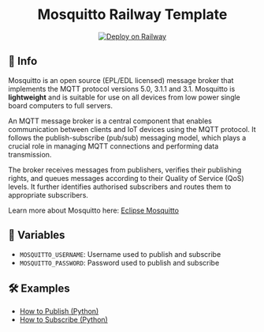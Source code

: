 <h1 align="center" style="font-weight: bold;">Mosquitto Railway Template</h1>

<div align="center">

[![Deploy on Railway](https://railway.com/button.svg)](https://railway.com/deploy/QFTCTq?referralCode=ePU7HL)

</div>

<h2 id="info">📝 Info</h2>

Mosquitto is an open source (EPL/EDL licensed) message broker that implements the MQTT protocol versions 5.0, 3.1.1 and 3.1. Mosquitto is **lightweight** and is suitable for use on all devices from low power single board computers to full servers.

An MQTT message broker is a central component that enables communication between clients and IoT devices using the MQTT protocol. It follows the publish-subscribe (pub/sub) messaging model, which plays a crucial role in managing MQTT connections and performing data transmission.

The broker receives messages from publishers, verifies their publishing rights, and queues messages according to their Quality of Service (QoS) levels. It further identifies authorised subscribers and routes them to appropriate subscribers.

Learn more about Mosquitto here: [Eclipse Mosquitto](https://mosquitto.org)

<h2 id="env">🔐 Variables</h2>

- `MOSQUITTO_USERNAME`: Username used to publish and subscribe
- `MOSQUITTO_PASSWORD`: Password used to publish and subscribe

<h2>🛠️ Examples</h2>

- [How to Publish (Python)](https://github.com/Lima-e-Silva/mosquitto-railway-template/wiki/How-to-Publish)
- [How to Subscribe (Python)](https://github.com/Lima-e-Silva/mosquitto-railway-template/wiki/How-to-Subscribe)
